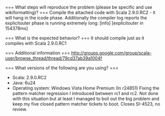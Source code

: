 === What steps will reproduce the problem (please be specific and use wikiformatting)? ===
Compile the attached code with Scala 2.9.0.RC2 - it will hang in the icode phase. Additionally the compiler log reports the explicitouter phase is running extremely long:
[info] [explicitouter in 154378ms] 

=== What is the expected behavior? ===
It should compile just as it compiles with Scala 2.9.0.RC1


=== Additional information ===
http://groups.google.com/group/scala-user/browse_thread/thread/79cd37ab39a1004f

=== What versions of the following are you using? ===
  - Scala: 2.9.0.RC2
  - Java: 6u24
  - Operating system: Windows Vista Home Premium
(In r24851) Fixing the pattern matcher regression I introduced between rc1 and rc2.
Not done with this situation but at least I managed to boil out the big
problem and keep my five closed pattern matcher tickets to boot.
Closes SI-4523, no review.

